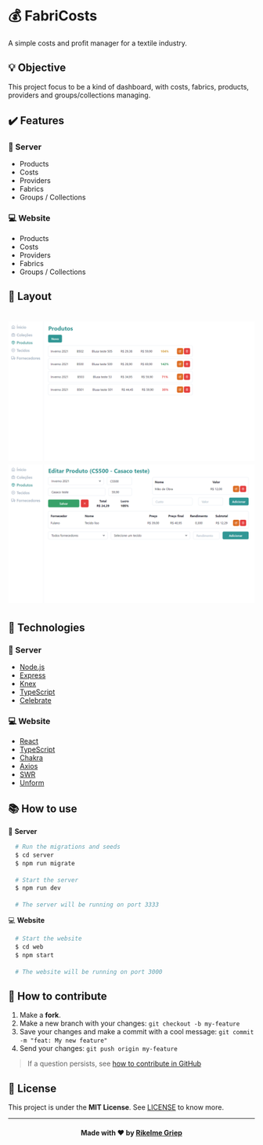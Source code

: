 # **:moneybag: FabriCosts**

A simple costs and profit manager for a textile industry.

## :bulb: Objective
This project focus to be a kind of dashboard, with costs, fabrics, products, providers and groups/collections managing.

## :heavy_check_mark: Features
 ### :floppy_disk: Server
  - Products
 - Costs
 - Providers
 - Fabrics
 - Groups / Collections

 ### :computer: Website
 - Products
 - Costs
 - Providers
 - Fabrics
 - Groups / Collections

## :art: Layout
<h1 align="center">
    <img alt="Products" title="#Products" src="./assets/products.png" />
        <img alt="Edit product" title="#EditProduct" src="./assets/edit.png" />
</h1>

## **:wrench:  Technologies**

 ### :floppy_disk: Server
 - [Node.js][node]
 - [Express][express]
 - [Knex][knex]
 - [TypeScript][typescript]
 - [Celebrate][celebrate]

 ### :computer: Website
 - [React][react]
 - [TypeScript][typescript]
 - [Chakra][chakra]
 - [Axios][axios]
 - [SWR][swr]
 - [Unform][unform]

## :books: How to use
:floppy_disk: **Server**
```sh
  # Run the migrations and seeds
  $ cd server
  $ npm run migrate

  # Start the server
  $ npm run dev
  
  # The server will be running on port 3333
```

:computer: **Website**
```sh
  # Start the website
  $ cd web
  $ npm start

  # The website will be running on port 3000
```

## :open_book: How to contribute

1. Make a **fork**.
2. Make a new branch with your changes: `git checkout -b my-feature`
4. Save your changes and make a commit with a cool message: `git commit -m "feat: My new feature"`
5. Send your changes: `git push origin my-feature`
> If a question persists, see [how to contribute in GitHub](https://github.com/firstcontributions/first-contributions)


## :memo: License

This project is under the **MIT License**. See [LICENSE][license] to know more.

---
<h4 align="center">
Made with ❤️ by <a href="https://www.linkedin.com/in/rikelme-griep-b265a51ab" target="_blank">Rikelme Griep</a>
</h4>

<!-- Website Links -->

[node]: https://nodejs.org/
[typescript]: https://www.typescriptlang.org/
[react]: https://reactjs.org
[license]: https://opensource.org/licenses/MIT
[express]: https://expressjs.com/
[knex]: http://knexjs.org/
[chakra]: https://chakra-ui.com/
[axios]: https://github.com/axios/axios
[unform]: https://unform.dev/
[swr]: https://swr.vercel.app/
[celebrate]: https://www.npmjs.com/package/celebrate
